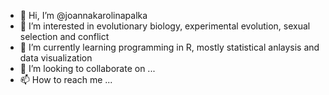 - 👋 Hi, I’m @joannakarolinapalka
- 👀 I’m interested in evolutionary biology, experimental evolution, sexual selection and conflict
- 🌱 I’m currently learning programming in R, mostly statistical anlaysis and data visualization
- 💞️ I’m looking to collaborate on ...
- 📫 How to reach me ...

<!---
joannakarolinapalka/joannakarolinapalka is a ✨ special ✨ repository because its `README.md` (this file) appears on your GitHub profile.
You can click the Preview link to take a look at your changes.
--->
